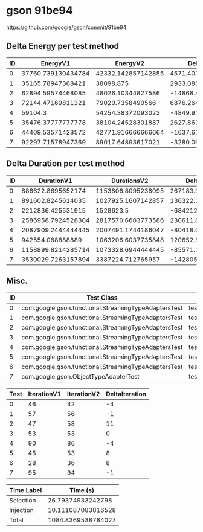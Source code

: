 # gson 91be94


https://github.com/google/gson/commit/91be94



## Delta Energy per test method


| ID | EnergyV1 | EnergyV2 | DeltaEnergy | σ |
| --- | --- | --- | --- | --- |
| 0 | 37760.739130434784 | 42332.142857142855 | 4571.403726708071 | 12101.859676413342 | 20273.393551027166 |
| 1 | 35165.78947368421 | 38098.875 | 2933.0855263157864 | 2903.696686451038 | 16119.800902774492 |
| 2 | 62894.59574468085 | 48026.10344827586 | -14868.492296404991 | 43966.42592941562 | 33860.296307892284 |
| 3 | 72144.47169811321 | 79020.7358490566 | 6876.264150943389 | 39967.45828211017 | 44504.15688922542 |
| 4 | 59104.3 | 54254.38372093023 | -4849.916279069774 | 24404.97544830197 | 29061.53083291997 |
| 5 | 35476.37777777778 | 38104.24528301887 | 2627.867505241091 | 6709.453517368489 | 13906.636131250647 |
| 6 | 44409.53571428572 | 42771.916666666664 | -1637.6190476190532 | 26789.903387926555 | 26000.912277130887 |
| 7 | 92297.71578947369 | 89017.64893617021 | -3280.066853303477 | 56031.930666580534 | 56651.331228787334 |

## Delta Duration per test method


| ID | DurationV1 | DurationsV2 | DeltaDuration |
| --- | --- | --- | --- |
| 0 | 886622.8695652174 | 1153806.8095238095 | 267183.93995859206 |
| 1 | 891602.8245614035 | 1027925.1607142857 | 136322.3361528822 |
| 2 | 2212836.425531915 | 1528623.5 | -684212.9255319149 |
| 3 | 2586958.7924528304 | 2817570.6603773586 | 230611.8679245282 |
| 4 | 2087909.2444444445 | 2007491.1744186047 | -80418.07002583984 |
| 5 | 942554.088888889 | 1063206.6037735848 | 120652.51488469588 |
| 6 | 1158899.8214285714 | 1073328.6944444445 | -85571.12698412687 |
| 7 | 3530029.7263157894 | 3387224.712765957 | -142805.01354983216 |

## Misc.

| ID | Test Class | Test Method |
| --- | --- | --- |
| 0 | com.google.gson.functional.StreamingTypeAdaptersTest | testDeserializeMap |
| 1 | com.google.gson.functional.StreamingTypeAdaptersTest | testDeserialize2dArray |
| 2 | com.google.gson.functional.StreamingTypeAdaptersTest | testDeserialize |
| 3 | com.google.gson.functional.StreamingTypeAdaptersTest | testDeserializeNullField |
| 4 | com.google.gson.functional.StreamingTypeAdaptersTest | testDeserializeWithCustomTypeAdapter |
| 5 | com.google.gson.functional.StreamingTypeAdaptersTest | testDeserialize1dArray |
| 6 | com.google.gson.functional.StreamingTypeAdaptersTest | testDeserializeNullObject |
| 7 | com.google.gson.ObjectTypeAdapterTest | testDeserialize |




| Test | IterationV1 | IterationV2 | DeltaIteration |
| --- | --- | --- | --- |
| 0 | 46 | 42 | -4 |
| 1 | 57 | 56 | -1 |
| 2 | 47 | 58 | 11 |
| 3 | 53 | 53 | 0 |
| 4 | 90 | 86 | -4 |
| 5 | 45 | 53 | 8 |
| 6 | 28 | 36 | 8 |
| 7 | 95 | 94 | -1 |



| Time Label | Time (s) |
| --- | --- |
| Selection | 26.79374933242798 |
| Injection | 10.111087083816528 |
| Total | 1084.8369538784027 |


